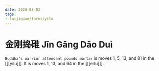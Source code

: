 ```yaml
---
date: 2020-08-03
tags:
- taijiquan/forms/yilu
---
```


# 金刚捣碓 Jīn Gāng Dǎo Duì

`Buddha’s warrior attendant pounds mortar` is moves 1, 5, 13, and 81 in the [[[yilu]]]. It is moves 1, 13, and 64 in the [[[erlu]]].
